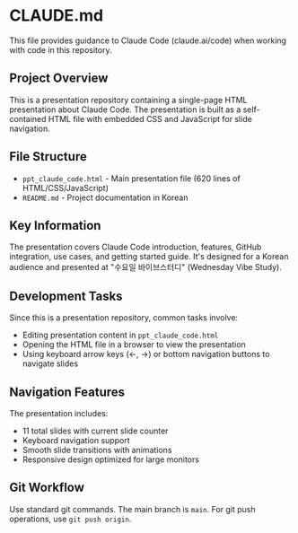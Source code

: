# CLAUDE.md

This file provides guidance to Claude Code (claude.ai/code) when working with code in this repository.

## Project Overview
This is a presentation repository containing a single-page HTML presentation about Claude Code. The presentation is built as a self-contained HTML file with embedded CSS and JavaScript for slide navigation.

## File Structure
- `ppt_claude_code.html` - Main presentation file (620 lines of HTML/CSS/JavaScript)
- `README.md` - Project documentation in Korean

## Key Information
The presentation covers Claude Code introduction, features, GitHub integration, use cases, and getting started guide. It's designed for a Korean audience and presented at "수요일 바이브스터디" (Wednesday Vibe Study).

## Development Tasks
Since this is a presentation repository, common tasks involve:
- Editing presentation content in `ppt_claude_code.html`
- Opening the HTML file in a browser to view the presentation
- Using keyboard arrow keys (←, →) or bottom navigation buttons to navigate slides

## Navigation Features
The presentation includes:
- 11 total slides with current slide counter
- Keyboard navigation support
- Smooth slide transitions with animations
- Responsive design optimized for large monitors

## Git Workflow
Use standard git commands. The main branch is `main`. For git push operations, use `git push origin`.